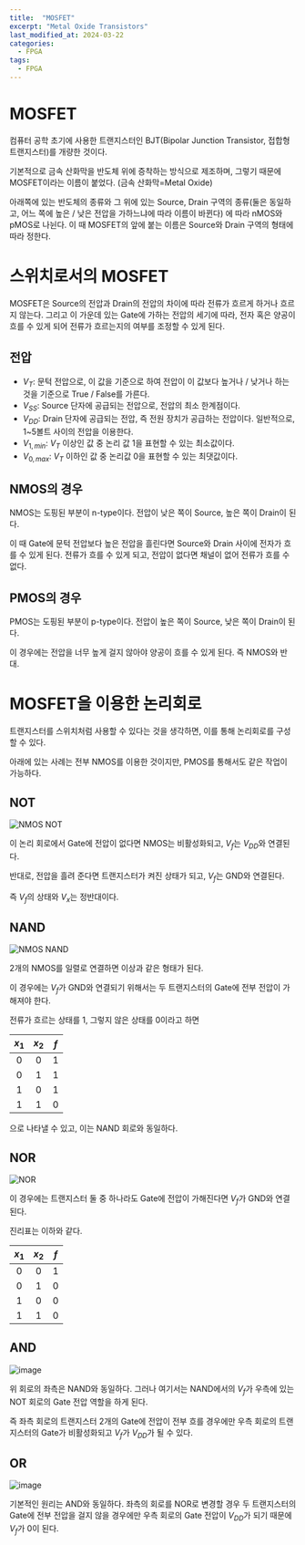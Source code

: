 ```yaml
---
title:  "MOSFET"
excerpt: "Metal Oxide Transistors"
last_modified_at: 2024-03-22
categories:
  - FPGA
tags:
  - FPGA
---
```

# MOSFET
컴퓨터 공학 초기에 사용한 트랜지스터인 BJT(Bipolar Junction Transistor, 접합형 트랜지스터)를 개량한 것이다.

기본적으로 금속 산화막을 반도체 위에 증착하는 방식으로 제조하며, 그렇기 때문에 MOSFET이라는 이름이 붙었다. (금속 산화막=Metal Oxide)

아래쪽에 있는 반도체의 종류와 그 위에 있는 Source, Drain 구역의 종류(둘은 동일하고, 어느 쪽에 높은 / 낮은 전압을 가하느냐에 따라 이름이 바뀐다) 에 따라 nMOS와 pMOS로 나뉜다. 이 때 MOSFET의 앞에 붙는 이름은 Source와 Drain 구역의 형태에 따라 정한다.

# 스위치로서의 MOSFET
MOSFET은 Source의 전압과 Drain의 전압의 차이에 따라 전류가 흐르게 하거나 흐르지 않는다. 그리고 이 가운데 있는 Gate에 가하는 전압의 세기에 따라, 전자 혹은 양공이 흐를 수 있게 되어 전류가 흐르는지의 여부를 조정할 수 있게 된다.

## 전압
 * $V_T$: 문턱 전압으로, 이 값을 기준으로 하여 전압이 이 값보다 높거나 / 낮거나 하는 것을 기준으로 True / False를 가른다.
 * $V_{SS}$: Source 단자에 공급되는 전압으로, 전압의 최소 한계점이다. 
 * $V_{DD}$: Drain 단자에 공급되는 전압, 즉 전원 장치가 공급하는 전압이다. 일반적으로, 1~5볼트 사이의 전압을 이용한다.
 * $V_{1, min}$: $V_T$ 이상인 값 중 논리 값 1을 표현할 수 있는 최소값이다.
 * $V_{0, max}$: $V_T$ 이하인 값 중 논리값 0을 표현할 수 있는 최댓값이다.

## NMOS의 경우
NMOS는 도핑된 부분이 n-type이다. 전압이 
낮은 쪽이 Source, 높은 쪽이 Drain이 된다.

이 때 Gate에 문턱 전압보다 높은 전압을 흘린다면 Source와 Drain 사이에 전자가 흐를 수 있게 된다. 전류가 흐를 수 있게 되고, 전압이 없다면 채널이 없어 전류가 흐를 수 없다.

## PMOS의 경우
PMOS는 도핑된 부분이 p-type이다. 전압이 
높은 쪽이 Source, 낮은 쪽이 Drain이 된다.

이 경우에는 전압을 너무 높게 걸지 않아야 양공이 흐를 수 있게 된다. 즉 NMOS와 반대.

# MOSFET을 이용한 논리회로
트랜지스터를 스위치처럼 사용할 수 있다는 것을 생각하면, 이를 통해 논리회로를 구성할 수 있다.

아래에 있는 사례는 전부 NMOS를 이용한 것이지만, PMOS를 통해서도 같은 작업이 가능하다.
## NOT
![NMOS NOT](https://github.com/magatonman/magatonman.github.io/assets/47918242/cadcfed3-2203-4f90-9964-9c736bd41195)

이 논리 회로에서 Gate에 전압이 없다면 NMOS는 비활성화되고, $V_f$는 $V_{DD}$와 연결된다.

반대로, 전압을 흘려 준다면 트랜지스터가 켜진 상태가 되고, $V_f$는 GND와 연결된다.

즉 $V_f$의 상태와 $V_x$는 정반대이다.
## NAND
![NMOS NAND](https://github.com/magatonman/magatonman.github.io/assets/47918242/e6d1ec34-29ae-44d8-9b52-badd4357232a)

2개의 NMOS를 일렬로 연결하면 이상과 같은 형태가 된다.

이 경우에는 $V_f$가 GND와 연결되기 위해서는 두 트랜지스터의 Gate에 전부 전압이 가해져야 한다.

전류가 흐르는 상태를 1, 그렇지 않은 상태를 0이라고 하면

|$x_1$|$x_2$|$f$|
|:---:|:---:|:---:|
|0|0|1|
|0|1|1|
|1|0|1|
|1|1|0|

으로 나타낼 수 있고, 이는 NAND 회로와 동일하다.
## NOR
![NOR](https://github.com/magatonman/magatonman.github.io/assets/47918242/d29d56d0-3489-4d8a-92a8-9ca9813f67ca)

이 경우에는 트랜지스터 둘 중 하나라도 Gate에 전압이 가해진다면 $V_f$가 GND와 연결된다.

진리표는 이하와 같다.

|$x_1$|$x_2$|$f$|
|:---:|:---:|:---:|
|0|0|1|
|0|1|0|
|1|0|0|
|1|1|0|

## AND
![image](https://github.com/magatonman/magatonman.github.io/assets/47918242/61a90f5c-f017-435c-b7a2-7793b58e2ab9)

위 회로의 좌측은 NAND와 동일하다. 그러나 여기서는 NAND에서의 $V_f$가 우측에 있는 NOT 회로의 Gate 전압 역할을 하게 된다.

즉 좌측 회로의 트랜지스터 2개의 Gate에 전압이 전부 흐를 경우에만 우측 회로의 트랜지스터의 Gate가 비활성화되고 $V_f$가 $V_{DD}$가 될 수 있다.
## OR
![image](https://github.com/magatonman/magatonman.github.io/assets/47918242/9d7431b8-68ca-4787-b7c6-ec5c0962a7da)

기본적인 원리는 AND와 동일하다. 좌측의 회로를 NOR로 변경할 경우 두 트랜지스터의 Gate에 전부 전압을 걸지 않을 경우에만 우측 회로의 Gate 전압이 $V_{DD}$가 되기 때문에 $V_f$가 0이 된다.